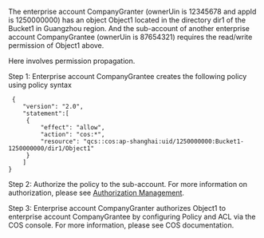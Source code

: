 The enterprise account CompanyGranter (ownerUin is 12345678 and appId is 1250000000) has an object Object1 located in the directory dir1 of the Bucket1 in Guangzhou region. And the sub-account of another enterprise account CompanyGrantee (ownerUin is 87654321) requires the read/write permission of Object1 above.

Here involves permission propagation.

Step 1: Enterprise account CompanyGrantee creates the following policy using policy syntax
```
 {
    "version": "2.0",
    "statement":[
     {
         "effect": "allow",
         "action": "cos:*",
         "resource": "qcs::cos:ap-shanghai:uid/1250000000:Bucket1-1250000000/dir1/Object1"
     }
    ]
}
```

Step 2: Authorize the policy to the sub-account. For more information on authorization, please see [Authorization Management](https://intl.cloud.tencent.com/document/product/598/10602).

Step 3: Enterprise account CompanyGranter authorizes Object1 to enterprise account CompanyGrantee by configuring Policy and ACL via the COS console. For more information, please see COS documentation.

